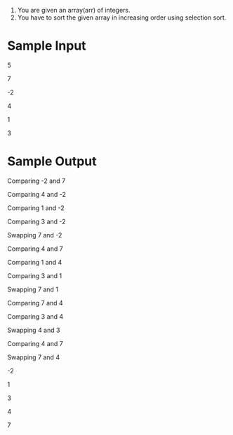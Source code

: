 1. You are given an array(arr) of integers.
2. You have to sort the given array in increasing order using selection sort.

# Sample Input

5

7

-2

4

1

3

# Sample Output

Comparing -2 and 7

Comparing 4 and -2

Comparing 1 and -2

Comparing 3 and -2

Swapping 7 and -2

Comparing 4 and 7

Comparing 1 and 4

Comparing 3 and 1

Swapping 7 and 1

Comparing 7 and 4

Comparing 3 and 4

Swapping 4 and 3

Comparing 4 and 7

Swapping 7 and 4

-2

1

3

4

7